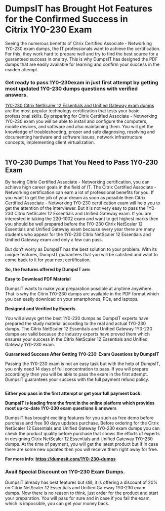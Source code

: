<h1>DumpsIT has Brought Hot Features for the Confirmed Success in Citrix 1Y0-230 Exam</h1>

<p>Seeing the numerous benefits of Citrix Certified Associate - Networking 1Y0-230 exam dumps, the IT professionals want to achieve the certification. For this, they work hard to prepare well and try to find the best source for a guaranteed success in one try. This is why DumpsIT has designed the PDF dumps that are easily available for learning and confirm your success in the maiden attempt.</p>

<h3>Get ready to pass 1Y0-230exam in just first attempt by getting most updated 1Y0-230 dumps questions with verified answers.</h3>

<p><a href="https://dumpsit.com/1Y0-230-dumps"> 1Y0-230 Citrix NetScaler 12 Essentials and Unified Gateway exam dumps</a> are the most popular technology certification that tests your basic professional skills. By preparing for Citrix Certified Associate - Networking 1Y0-230 exam you will be able to install and configure the computers, mobile devices, and software and also maintaining them. You will get the knowledge of troubleshooting, proper and safe diagnosing, resolving and documenting hardware and software issues, network infrastructure concepts, implementing client virtualization.</p>

<p><a href="https://dumpsit.com/1Y0-230-dumps"><img alt="" src="http://bit.ly/2X3WqXD" /></a></p>

<h2>1Y0-230 Dumps That You Need to Pass 1Y0-230 Exam</h2>

<p>By having Citrix Certified Associate - Networking certification, you can achieve high career goals in the field of IT. The Citrix Certified Associate - Networking certification can earn a lot of professional benefits for you. If you want to get the job of your dream as soon as possible then  Citrix Certified Associate - Networking 1Y0-230 certification exam will help you to get the attention of the interviewer. But it is not very easy to pass the 1Y0-230 Citrix NetScaler 12 Essentials and Unified Gateway exam. If you are interested in taking the 220-1002 exam and want to get highest marks then you should be well prepared before the 1Y0-230 Citrix NetScaler 12 Essentials and Unified Gateway exam because every year there are many students who appear for the 1Y0-230 Citrix NetScaler 12 Essentials and Unified Gateway exam and only a few can pass.</p>

<p>But don’t worry as DumpsIT has the best solution to your problem. With its unique features, DumpsIT guarantees that you will be satisfied and want to come back to it for your next certification.</p>

<p><strong>So, the features offered by DumpsIT are:</strong></p>

<p><strong>Easy to Download PDF Material</strong></p>

<p>DumpsIT wants to make your preparation possible at anytime anywhere. That is why the Citrix 1Y0-230 dumps are available in the PDF format which you can easily download on your smartphones, PCs, and laptops.</p>

<p><strong>Designed and Verified by Experts</strong></p>

<p>You will always get the best 1Y0-230 dumps as DumpsIT experts have prepared the study material according to the real and actual  1Y0-230 dumps. The Citrix NetScaler 12 Essentials and Unified Gateway 1Y0-230 dumps are valid because the industry experts have proved them which ensures your success in the Citrix NetScaler 12 Essentials and Unified Gateway 1Y0-230 exam.</p>

<p><strong>Guaranteed Success After Getting 1Y0-230  Exam Questions by DumpsIT</strong></p>

<p>Passing the   1Y0-230 exam is not an easy task but with the help of DumpsIT, you only need 14 days of full concentration to pass. If you will prepare accordingly then you will be able to pass the exam in the first attempt. DumpsIT guarantees your success with the full payment refund policy.</p>

<p><a href="https://dumpsit.com/1Y0-230-dumps"><img alt="" src="http://bit.ly/2Glqpoy" /></a></p>

<p><strong>Either you pass in the first attempt or get your full payment back.</strong></p>

<p><strong>DumpsIT is leading from the front in the online platform which provides most up-to-date 1Y0-230 exam questions & answers</strong></p>

<p>DumpsIT has brought exciting features for you such as free demo before purchase and free 90 days updates purchase. Before ordering for the Citrix NetScaler 12 Essentials and Unified Gateway 1Y0-230 exam dumps you can check the product quality before purchase that shows the efforts of experts in designing Citrix NetScaler 12 Essentials and Unified Gateway 1Y0-230 dumps. At the time of payment, you will get the latest product but if in case there are some new updates then you will receive them right away for free.</p>

<p><strong>For more info: <a href="https://dumpsit.com/1Y0-230-dumps">https://dumpsit.com/1Y0-230-dumps</a></strong></p>

<h3>Avail Special Discount on 1Y0-230 Exam Dumps.</h3>

<p>DumpsIT already has best features but still, it is offering a discount of 20% on Citrix NetScaler 12 Essentials and Unified Gateway 1Y0-230 exam dumps. Now there is no reason to think, just order for the product and start your preparation. You will pass for sure and in case if you fail the exam, which is impossible, you can get your money back.</p>
